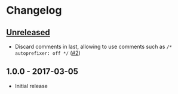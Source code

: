 # Changelog

## [Unreleased]
- Discard comments in last, allowing to use comments such as `/* autoprefixer: off */` ([#2](https://github.com/Shopify/postcss-shopify/pull/2))

## 1.0.0 - 2017-03-05
- Initial release

[Unreleased]: https://github.com/Shopify/postcss-shopify/compare/v1.0.0...master
